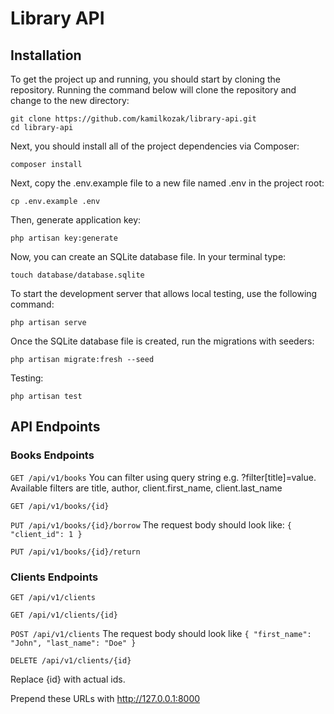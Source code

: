 # Library API

## Installation

To get the project up and running, you should start by cloning the repository.
Running the command below will clone the repository and change to the new directory:
```
git clone https://github.com/kamilkozak/library-api.git
cd library-api
```

Next, you should install all of the project dependencies via Composer:
```
composer install
```

Next, copy the .env.example file to a new file named .env in the project root:
```
cp .env.example .env
```

Then, generate application key:
```
php artisan key:generate
```

Now, you can create an SQLite database file. In your terminal type:
```
touch database/database.sqlite
```

To start the development server that allows local testing, use the following command:
```
php artisan serve
```

Once the SQLite database file is created, run the migrations with seeders:
```
php artisan migrate:fresh --seed
```

Testing:
```
php artisan test
```

## API Endpoints

### Books Endpoints
```GET /api/v1/books```
You can filter using query string e.g. ?filter[title]=value. Available filters are title, author, client.first_name, client.last_name

```GET /api/v1/books/{id}```

```PUT /api/v1/books/{id}/borrow```
The request body should look like: ```{ "client_id": 1 }```

```PUT /api/v1/books/{id}/return```

### Clients Endpoints

```GET /api/v1/clients```

```GET /api/v1/clients/{id}```

```POST /api/v1/clients```
The request body should look like ```{ "first_name": "John", "last_name": "Doe" }```

```DELETE /api/v1/clients/{id}```

Replace {id} with actual ids.

Prepend these URLs with  http://127.0.0.1:8000
